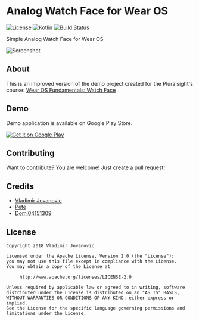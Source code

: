 # Analog Watch Face for Wear OS
[![License](https://img.shields.io/badge/License-Apache%202.0-blue.svg)](https://github.com/VladimirWrites/AnalogWatchFace/blob/master/LICENSE) 
[![Kotlin](https://img.shields.io/badge/style-1.4.10-green.svg?style=flat&label=Kotlin)](https://kotlinlang.org)
[![Build Status](https://app.bitrise.io/app/ea7dba78a72518e8.svg?token=rkRt-ObMU-Km5xrilW5Ezg&branch=master)](https://app.bitrise.io/app/ea7dba78a72518e8#/builds)

Simple Analog Watch Face for Wear OS

![Screenshot](https://i.imgur.com/5oRCGaP.png)

About
-------

This is an improved version of the demo project created for the Pluralsight's course: [Wear OS Fundamentals: Watch Face](https://app.pluralsight.com/library/courses/wear-os-fundamentals-watch-face)

Demo
-----

Demo application is available on Google Play Store.

<a href='https://play.google.com/store/apps/details?id=com.vlad1m1r.watchface'>
    <img alt='Get it on Google Play' src='http://i.imgur.com/tka3Exw.png'/>
</a>

Contributing
-------

Want to contribute? You are welcome! 
Just create a pull request!

Credits
-------

+ [Vladimir Jovanovic](https://github.com/VladimirWrites)
+ [Pete](https://github.com/PRosenb)
+ [Domi04151309](https://github.com/Domi04151309)

License
-------

    Copyright 2018 Vladimir Jovanovic

    Licensed under the Apache License, Version 2.0 (the "License");
    you may not use this file except in compliance with the License.
    You may obtain a copy of the License at

         http://www.apache.org/licenses/LICENSE-2.0

    Unless required by applicable law or agreed to in writing, software
    distributed under the License is distributed on an "AS IS" BASIS,
    WITHOUT WARRANTIES OR CONDITIONS OF ANY KIND, either express or implied.
    See the License for the specific language governing permissions and
    limitations under the License.
